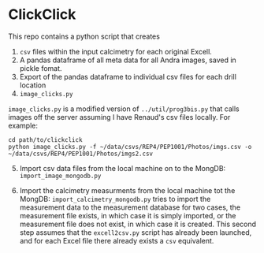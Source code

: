 # ClickClick

This repo contains a python script that creates

1. `csv` files within the input calcimetry for each original Excell.
2. A pandas dataframe of all meta data for all Andra images, saved in pickle
 fomat.
3. Export of the pandas dataframe to individual csv files for each drill
location
4. `image_clicks.py`

`image_clicks.py` is a modified version of `../util/prog3bis.py` that calls
images off the server assuming I have Renaud's csv files locally. For example:
```console
cd path/to/clickclick
python image_clicks.py -f ~/data/csvs/REP4/PEP1001/Photos/imgs.csv -o ~/data/csvs/REP4/PEP1001/Photos/imgs2.csv
```

5. Import csv data files from the local machine on to the MongDB:
`import_image_mongodb.py`

6. Import the calcimetry measurments from the local machine tot the MongDB:
`import_calcimetry_mongodb.py` tries to import the measurement data to the
measurement database for two cases, the measurement file exists, in which
case it is simply imported, or the measurement file does not exist, in which
 case it is created. This second step assumes that the `excell2csv.py`
 script has already been launched, and for each Excel file there already
 exists a `csv` equivalent.



